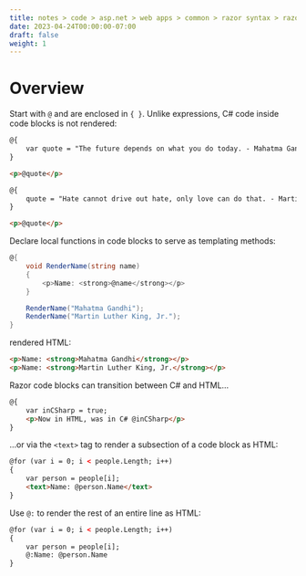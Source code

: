 ```yaml
---
title: notes > code > asp.net > web apps > common > razor syntax > razor code blocks
date: 2023-04-24T00:00:00-07:00
draft: false
weight: 1
---
```


# Overview
Start with `@` and are enclosed in `{ }`.  Unlike expressions, C# code inside code blocks is not rendered:
```html
@{
    var quote = "The future depends on what you do today. - Mahatma Gandhi";
}

<p>@quote</p>

@{
    quote = "Hate cannot drive out hate, only love can do that. - Martin Luther King, Jr.";
}

<p>@quote</p>
```

Declare local functions in code blocks to serve as templating methods:
```cs
@{
    void RenderName(string name)
    {
        <p>Name: <strong>@name</strong></p>
    }

    RenderName("Mahatma Gandhi");
    RenderName("Martin Luther King, Jr.");
}
```
rendered HTML:
```html
<p>Name: <strong>Mahatma Gandhi</strong></p>
<p>Name: <strong>Martin Luther King, Jr.</strong></p>
```

Razor code blocks can transition between C# and HTML…
```html
@{
    var inCSharp = true;
    <p>Now in HTML, was in C# @inCSharp</p>
}
```

…or via the `<text>` tag to render a subsection of a code block as HTML:
```html
@for (var i = 0; i < people.Length; i++)
{
    var person = people[i];
    <text>Name: @person.Name</text>
}
```

Use `@:` to render the rest of an entire line as HTML:
```html
@for (var i = 0; i < people.Length; i++)
{
    var person = people[i];
    @:Name: @person.Name
}
```
